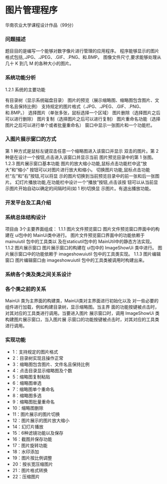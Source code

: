 # 图片管理程序

华南农业大学课程设计作品（99分）

### 问题描述
         
题目目的是编写一个能够对数字像片进行管理的应用程序。 程序能够显示的图片格式包括,.JPG、.JPEG、.GIF、.PNG、和.BMP。 图像文件尺寸,要求能够处理从几十 K 到几 M 的各种大小的图片。
### 系统功能分析 
         
1.2.1 系统的主要功能 

有目录树（显示系统磁盘目录） 图片的预览（展示缩略图、缩略图包含图片、文件名且保持比例） 支持规定的图片格式（.JPG、.JPEG、.GIF、.PNG、和.BMP。） 选择图片（单张多张，鼠标选择一个区域） 图片删除（选择图片之后可以进行删除） 图片复制（选择图片之后可以进行复制） 图片重命名功能（选择图片之后可以进行单个或者批量重命名） 窗口中显示一张图片和一个功能栏。
### 入图片展示窗口的方式 

第 1 种方式是鼠标左键双击任意一个缩略图进入该窗口并显示 双击的图片。第 2 种是在设计一个按钮,点击进入该窗口并显示当前 图片预览目录中的第 1 张图。 1.2.3 图片展示窗口基本功能 图片的放大缩小功能,鼠标点击功能栏中这“放大”和“缩小” 按钮可以对图片进行放大和缩小。 切换图片功能,鼠标点击功能栏“左”和“右”按钮,可以将显 示的图片切换到当前预览目录中的前一张和后一张图片。 幻灯片播放功能,在功能栏中设计一个“播放”按钮,点击该按 钮可以从当前显示图片开始自动以确定的间隔时间(如 1 秒)切换显 示图片。有退出播放功能。
   

###   开发平台及工具介绍 


### 系统总体结构设计  
           
项目由 3个主要界面组成： 1.1.1 图片文件预览窗口 图片文件预览窗口界面中的构建在 ui包中的 MainUi类中进行。 图片文件预览窗口界面中的功能依赖于 mainuiutil 包中的工具类以 及在staticutil包中的 MainUtil中的静态方法实现。 1.1.2 图片展示窗口 图片展示窗口的构建在 ui包中的 ImageShowUi 类中进行。 图片展示窗口中的功能依赖于 imageshowuiutil 包中的工具类实现。 1.1.3 图片编辑窗口 图片编辑窗口由 imageshowuiutil 包中的工具类被调用时构建出来。        
### 系统各个类及类之间关系设计  
             
### 各个类之前的关系   
                   
MainUi 类为主界面的构建类，MainUi类对主界面进行初始化以及 对一些必要的组件进行加载，例如构建目录树，显示缩略图。当主界 面的功能按键被点击时，对其对应的工具类进行调用。当要进入图片 展示窗口时，调用 ImageShowUi 类构建图片展示窗口，当入图片展 示窗口的功能按键被点击时，对其对应的工具类进行调用。

### 实现功能

- 1：支持规定的图片格式    
- 2：目录树实现且操作正常 
- 3：缩略图包含图片、文件名且保持比例  
- 4：点击目录显示缩略图及个数 
- 5：缩略图复制粘贴  
- 6：缩略图单选 
- 7：缩略图单个重命名
- 8：缩略图多选  
- 9：缩略图批量重命名 
- 10：缩略图删除 
- 11：图片展示的图片切换
- 12：图片展示的图片放大缩小
- 14：幻灯片播放 
- 15：6种滤镜功能以及保存
- 16：截图并保存功能
- 17：图片旋转功能
- 18：水印添加
- 19：图片按比例调整
- 20：按长宽压缩图片
- 21：图片格式转换
- 22：压缩图片

